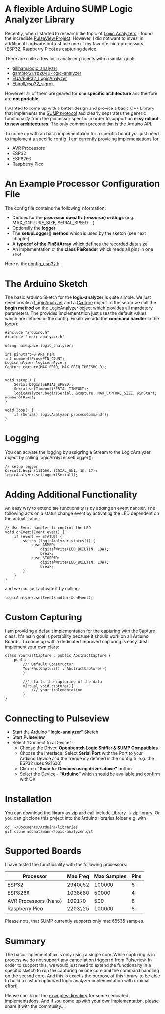 # A flexible Arduino SUMP Logic Analyzer Library

Recently, when I started to research the topic of [Logic Analyzers](https://en.wikipedia.org/wiki/Logic_analyzer), I found the incredible [PulseView Project](https://sigrok.org/wiki/PulseView). However, I did not want to invest in additional hardware but just use one of my favorite microprocessors (ESP32, Raspberry Pico) as capturing device.

There are quite a few logic analyzer projects with a similar goal:

- [gillham/logic_analyzer](https://github.com/gillham/logic_analyzer)
- [gamblor21/rp2040-logic-analyzer](https://github.com/gamblor21/rp2040-logic-analyzer)
- [EUA/ESP32_LogicAnalyzer](https://github.com/EUA/ESP32_LogicAnalyzer)
- [Ebiroll/esp32_sigrok](https://github.com/Ebiroll/esp32_sigrok)

Howerver all of them are geared for __one specific architecture__ and therfore are __not portable__.

I wanted to come up with a better design and provide a [basic C++ Library](https://pschatzmann.github.io/logic-analyzer/html/annotated.html) that implements the [SUMP protocol](https://www.sump.org/projects/analyzer/protocol/) and clearly separates the generic functionality from the processor specific in order to support an __easy rollout to new architectures__: The only common precondition is the Arduino API. 

To come up with an basic implementation for a specific board you just need to implement a specific config. I am currently providing implementations for

- AVR Processors
- ESP32
- ESP8266
- Raspberry Pico

# An Example Processor Configuration File

The config file contains the following information: 

- Defines for the __processor specific (resource) settings__ (e.g. MAX_CAPTURE_SIZE, SERIAL_SPEED ...)
- Optionally the __logger__
- The __setupLogger() method__ which is used by the sketch (see next chapter)
- A __typedef of the PinBitArray__ which defines the recorded data size
- An implementation of the __class PinReader__ which reads all pins in one shot 

Here is the [config_esp32.h](https://github.com/pschatzmann/logic-analyzer/blob/main/src/config_esp32.h).


# The Arduino Sketch

The basic Arduino Sketch for the __logic-analyzer__ is quite simple. We just need create a [LogicAnalyzer](https://pschatzmann.github.io/logic-analyzer/html/classlogic__analyzer_1_1_logic_analyzer.html) and a [Capture](https://pschatzmann.github.io/logic-analyzer/html/classlogic__analyzer_1_1_capture.html) object.
In the setup we call the __begin method__ on the LogicAnalyzer object which provides all mandatory parameters. The provided implementation just uses the default values which are defined in the config.
Finally we add the __command handler__ in the loop():


```
#include "Arduino.h"
#include "logic_analyzer.h"

using namespace logic_analyzer;  

int pinStart=START_PIN;
int numberOfPins=PIN_COUNT;
LogicAnalyzer logicAnalyzer;
Capture capture(MAX_FREQ, MAX_FREQ_THRESHOLD);


void setup() {
    Serial.begin(SERIAL_SPEED);  
    Serial.setTimeout(SERIAL_TIMEOUT);
    logicAnalyzer.begin(Serial, &capture, MAX_CAPTURE_SIZE, pinStart, numberOfPins);
}

void loop() {
    if (Serial) logicAnalyzer.processCommand();
}
```

# Logging

You can actvate the logging by assigning a Stream to the LogicAnalyzer object by calling logicAnalyzer.setLogger():
```
// setup logger
Serial1.begin(115200, SERIAL_8N1, 16, 17);
logicAnalyzer.setLogger(Serial1);
```

# Adding Additional Functionality

An easy way to extend the functionalty is by adding an event handler. The following acts on a status change event by activating the LED dependent on the actual status:

```
// Use Event handler to control the LED
void onEvent(Event event) {
    if (event == STATUS) {
        switch (logicAnalyzer.status()) {
            case ARMED:
                digitalWrite(LED_BUILTIN, LOW);
                break;
            case STOPPED:
                digitalWrite(LED_BUILTIN, LOW);
                break;
        }
    }
}
```

and we can just activate it by calling:

```
logicAnalyzer.setEventHandler(&onEvent);

```


# Custom Capturing

I am providing a default implementation for the capturing with the [Capture](https://pschatzmann.github.io/logic-analyzer/html/classlogic__analyzer_1_1_capture.html) class. It's main goal is portability because it should work on all Arduino Boards. To come up with a dedicated improved capturing is easy. Just implement your own class:

```
class YourFastCapture : public AbstractCapture {
    public:
        /// Default Constructor
        YourFastCapture() : AbstractCapture(){
        }

        /// starts the capturing of the data
        virtual void capture(){
            /// your implementation
        }
}
```

# Connecting to Pulseview

- Start the Arduino __"logic-analyzer"__ Sketch
- Start __Pulseview__
- Select "Connect to a Device":
    - Choose the Driver: __Openbentch Logic Sniffer & SUMP Compatibles__
    - Choose the Interface: Select __Serial Port__ with the Port to your Arduino Device and the frequency defined in the config<Device>.h (e.g. the ESP32 uses 921600)
    - Click on __"Scan for Devices using driver above"__ button
    - Select the Device - __"Arduino"__ which should be available and confirm with OK


# Installation

You can download the library as zip and call include Library -> zip library. Or you can git clone this project into the Arduino libraries folder e.g. with
```
cd  ~/Documents/Arduino/libraries
git clone pschatzmann/logic-analyzer.git
```


# Supported Boards

I have tested the functionality with the following processors:

|Processor               | Max Freq  | Max Samples | Pins |
|------------------------|-----------|-------------|------|
|ESP32                   |   2940052 |      100000 |    8 |
|ESP8266                 |   1038680 |       50000 |    4 |
|AVR Processors (Nano)   |    109170 |         500 |    8 |
|Raspberry Pico          |   2203225 |      100000 |    8 |

Please note, that SUMP currently supports only max 65535 samples.

# Summary

The basic implementation is only using a single core. While capturing is in process we do not support any cancellation triggered from Pulseview. In order to support this, we would just need to extend the functionality in a specific sketch to run the capturing on one core and the command handling on the second core. And this is exactly the purpose of this library: to be able to build a custom optimized logic analyzer implementation with minimal effort!

Please check out the [examples directory](https://github.com/pschatzmann/logic-analyzer/tree/main/examples) for some dedicated implementations. And if you come up with your own implementation, please share it with the community...